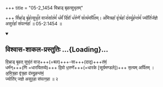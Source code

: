 +++
title = "05-2_1454 विभ्राड् बृहत्सुभृतम्"

+++
वि꣣भ्रा꣢ड् बृ꣣ह꣡त्सुभृ꣢꣯तं वाज꣣सा꣡त꣢मं꣣ ध꣡र्मं꣢ दि꣣वो꣢ ध꣣रु꣡णे꣢ स꣣त्य꣡मर्पि꣢꣯तम्। अ꣣मित्रहा꣡ वृ꣢त्र꣣हा꣡ द꣢स्यु꣣ह꣡न्त꣢मं꣣ ज्यो꣡ति꣢र्जज्ञे असुर꣣हा꣡ स꣢पत्न꣣हा꣢ ॥ 05-2:1454 ॥

<div class="js_include" newlevelforh1="2" title="विश्वास-शाकल-प्रस्तुतिः" unfilled url="/vedAH_Rk/shAkalam/saMhitA/vishvAsa-prastutiH/10/170/02_vibhrADbRhatsubhRtaM_vAjasAtamaM.md">
<details open><summary><h2>विश्वास-शाकल-प्रस्तुतिः ...{Loading}...</h2></summary>


वि॒भ्राड् बृ॒हत् सुभृ॑तं वाज॒+++(=बल)+++-सा+++(दातृ)+++त॑मं॒  
धर्म॑न्+++(णि =धारयितव्ये)+++ दि॒वो ध॒रुणे॑+++(=धारके [सूर्यमण्डले])+++ स॒त्यम् अर्पि॑तम् ।  
अ॒मि॒त्र॒हा वृ॑त्र॒हा द॑स्यु॒हन्त॑मं॒  
ज्योति॑र् जज्ञे असुर॒हा स॑पत्न॒हा ॥ २

</details>
</div>